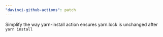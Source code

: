 ```yaml
---
"davinci-github-actions": patch
---
```


Simplify the way yarn-install action ensures yarn.lock is unchanged after `yarn install`
